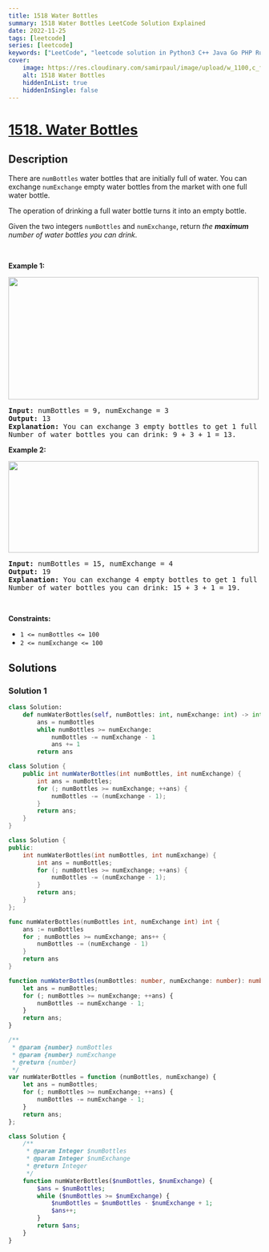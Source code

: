 ```yaml
---
title: 1518 Water Bottles
summary: 1518 Water Bottles LeetCode Solution Explained
date: 2022-11-25
tags: [leetcode]
series: [leetcode]
keywords: ["LeetCode", "leetcode solution in Python3 C++ Java Go PHP Ruby Swift TypeScript Rust C# JavaScript C", "1518 Water Bottles LeetCode Solution Explained in all languages"]
cover:
    image: https://res.cloudinary.com/samirpaul/image/upload/w_1100,c_fit,co_rgb:FFFFFF,l_text:Arial_75_bold:1518 Water Bottles - Solution Explained/problem-solving.webp
    alt: 1518 Water Bottles
    hiddenInList: true
    hiddenInSingle: false
---
```



# [1518. Water Bottles](https://leetcode.com/problems/water-bottles)


## Description

<p>There are <code>numBottles</code> water bottles that are initially full of water. You can exchange <code>numExchange</code> empty water bottles from the market with one full water bottle.</p>

<p>The operation of drinking a full water bottle turns it into an empty bottle.</p>

<p>Given the two integers <code>numBottles</code> and <code>numExchange</code>, return <em>the <strong>maximum</strong> number of water bottles you can drink</em>.</p>

<p>&nbsp;</p>
<p><strong class="example">Example 1:</strong></p>
<img alt="" src="https://fastly.jsdelivr.net/gh/doocs/leetcode@main/solution/1500-1599/1518.Water%20Bottles/images/sample_1_1875.png" style="width: 500px; height: 245px;" />
<pre>
<strong>Input:</strong> numBottles = 9, numExchange = 3
<strong>Output:</strong> 13
<strong>Explanation:</strong> You can exchange 3 empty bottles to get 1 full water bottle.
Number of water bottles you can drink: 9 + 3 + 1 = 13.
</pre>

<p><strong class="example">Example 2:</strong></p>
<img alt="" src="https://fastly.jsdelivr.net/gh/doocs/leetcode@main/solution/1500-1599/1518.Water%20Bottles/images/sample_2_1875.png" style="width: 500px; height: 183px;" />
<pre>
<strong>Input:</strong> numBottles = 15, numExchange = 4
<strong>Output:</strong> 19
<strong>Explanation:</strong> You can exchange 4 empty bottles to get 1 full water bottle. 
Number of water bottles you can drink: 15 + 3 + 1 = 19.
</pre>

<p>&nbsp;</p>
<p><strong>Constraints:</strong></p>

<ul>
	<li><code>1 &lt;= numBottles &lt;= 100</code></li>
	<li><code>2 &lt;= numExchange &lt;= 100</code></li>
</ul>

## Solutions

### Solution 1

<!-- tabs:start -->

```python
class Solution:
    def numWaterBottles(self, numBottles: int, numExchange: int) -> int:
        ans = numBottles
        while numBottles >= numExchange:
            numBottles -= numExchange - 1
            ans += 1
        return ans
```

```java
class Solution {
    public int numWaterBottles(int numBottles, int numExchange) {
        int ans = numBottles;
        for (; numBottles >= numExchange; ++ans) {
            numBottles -= (numExchange - 1);
        }
        return ans;
    }
}
```

```cpp
class Solution {
public:
    int numWaterBottles(int numBottles, int numExchange) {
        int ans = numBottles;
        for (; numBottles >= numExchange; ++ans) {
            numBottles -= (numExchange - 1);
        }
        return ans;
    }
};
```

```go
func numWaterBottles(numBottles int, numExchange int) int {
	ans := numBottles
	for ; numBottles >= numExchange; ans++ {
		numBottles -= (numExchange - 1)
	}
	return ans
}
```

```ts
function numWaterBottles(numBottles: number, numExchange: number): number {
    let ans = numBottles;
    for (; numBottles >= numExchange; ++ans) {
        numBottles -= numExchange - 1;
    }
    return ans;
}
```

```js
/**
 * @param {number} numBottles
 * @param {number} numExchange
 * @return {number}
 */
var numWaterBottles = function (numBottles, numExchange) {
    let ans = numBottles;
    for (; numBottles >= numExchange; ++ans) {
        numBottles -= numExchange - 1;
    }
    return ans;
};
```

```php
class Solution {
    /**
     * @param Integer $numBottles
     * @param Integer $numExchange
     * @return Integer
     */
    function numWaterBottles($numBottles, $numExchange) {
        $ans = $numBottles;
        while ($numBottles >= $numExchange) {
            $numBottles = $numBottles - $numExchange + 1;
            $ans++;
        }
        return $ans;
    }
}
```

<!-- tabs:end -->

<!-- end -->
